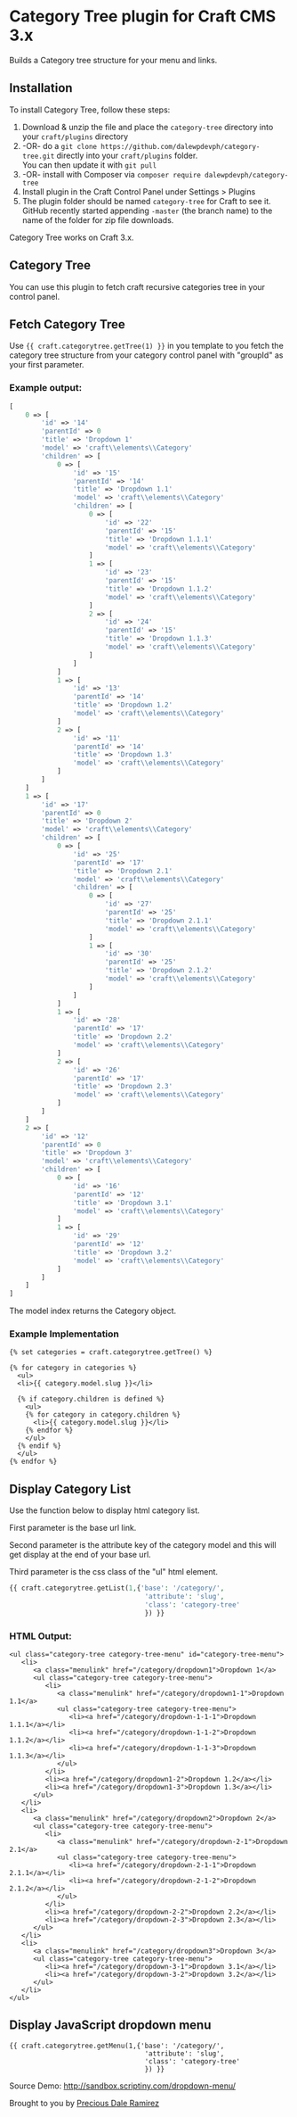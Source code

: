 # Category Tree plugin for Craft CMS 3.x

Builds a Category tree structure for your menu and links.


## Installation

To install Category Tree, follow these steps:

1. Download & unzip the file and place the `category-tree` directory into your `craft/plugins` directory
2.  -OR- do a `git clone https://github.com/dalewpdevph/category-tree.git` directly into your `craft/plugins` folder.  
You can then update it with `git pull`
3.  -OR- install with Composer via `composer require dalewpdevph/category-tree`
4. Install plugin in the Craft Control Panel under Settings > Plugins
5. The plugin folder should be named `category-tree` for Craft to see it.  GitHub recently started appending 
`-master` (the branch name) to the name of the folder for zip file downloads.

Category Tree works on Craft 3.x.

## Category Tree

You can use this plugin to fetch craft recursive categories tree in your control panel.

## Fetch Category Tree

Use ```{{ craft.categorytree.getTree(1) }}``` in you template to you fetch the category tree structure from your category control panel with "groupId" as your first parameter.

### Example output:
```php
[
    0 => [
        'id' => '14'
        'parentId' => 0
        'title' => 'Dropdown 1'
        'model' => 'craft\\elements\\Category'
        'children' => [
            0 => [
                'id' => '15'
                'parentId' => '14'
                'title' => 'Dropdown 1.1'
                'model' => 'craft\\elements\\Category'
                'children' => [
                    0 => [
                        'id' => '22'
                        'parentId' => '15'
                        'title' => 'Dropdown 1.1.1'
                        'model' => 'craft\\elements\\Category'
                    ]
                    1 => [
                        'id' => '23'
                        'parentId' => '15'
                        'title' => 'Dropdown 1.1.2'
                        'model' => 'craft\\elements\\Category'
                    ]
                    2 => [
                        'id' => '24'
                        'parentId' => '15'
                        'title' => 'Dropdown 1.1.3'
                        'model' => 'craft\\elements\\Category'
                    ]
                ]
            ]
            1 => [
                'id' => '13'
                'parentId' => '14'
                'title' => 'Dropdown 1.2'
                'model' => 'craft\\elements\\Category'
            ]
            2 => [
                'id' => '11'
                'parentId' => '14'
                'title' => 'Dropdown 1.3'
                'model' => 'craft\\elements\\Category'
            ]
        ]
    ]
    1 => [
        'id' => '17'
        'parentId' => 0
        'title' => 'Dropdown 2'
        'model' => 'craft\\elements\\Category'
        'children' => [
            0 => [
                'id' => '25'
                'parentId' => '17'
                'title' => 'Dropdown 2.1'
                'model' => 'craft\\elements\\Category'
                'children' => [
                    0 => [
                        'id' => '27'
                        'parentId' => '25'
                        'title' => 'Dropdown 2.1.1'
                        'model' => 'craft\\elements\\Category'
                    ]
                    1 => [
                        'id' => '30'
                        'parentId' => '25'
                        'title' => 'Dropdown 2.1.2'
                        'model' => 'craft\\elements\\Category'
                    ]
                ]
            ]
            1 => [
                'id' => '28'
                'parentId' => '17'
                'title' => 'Dropdown 2.2'
                'model' => 'craft\\elements\\Category'
            ]
            2 => [
                'id' => '26'
                'parentId' => '17'
                'title' => 'Dropdown 2.3'
                'model' => 'craft\\elements\\Category'
            ]
        ]
    ]
    2 => [
        'id' => '12'
        'parentId' => 0
        'title' => 'Dropdown 3'
        'model' => 'craft\\elements\\Category'
        'children' => [
            0 => [
                'id' => '16'
                'parentId' => '12'
                'title' => 'Dropdown 3.1'
                'model' => 'craft\\elements\\Category'
            ]
            1 => [
                'id' => '29'
                'parentId' => '12'
                'title' => 'Dropdown 3.2'
                'model' => 'craft\\elements\\Category'
            ]
        ]
    ]
]
```
The model index returns the Category object.

### Example Implementation  
```
{% set categories = craft.categorytree.getTree() %}

{% for category in categories %}
  <ul>
  <li>{{ category.model.slug }}</li>

  {% if category.children is defined %}
    <ul>
    {% for category in category.children %}
      <li>{{ category.model.slug }}</li>
    {% endfor %}
    </ul>
  {% endif %}
  </ul>
{% endfor %}
```


## Display Category List

Use the function below to display html category list.

First parameter is the base url link.

Second parameter is the attribute key of the category model and this will get display at the end of your base url.

Third parameter is the css class of the "ul" html element.

```php
{{ craft.categorytree.getList(1,{'base': '/category/',
                                  'attribute': 'slug',
                                  'class': 'category-tree'
                                  }) }}
```
### HTML Output:
```
<ul class="category-tree category-tree-menu" id="category-tree-menu">
   <li>
      <a class="menulink" href="/category/dropdown1">Dropdown 1</a>
      <ul class="category-tree category-tree-menu">
         <li>
            <a class="menulink" href="/category/dropdown1-1">Dropdown 1.1</a>
            <ul class="category-tree category-tree-menu">
               <li><a href="/category/dropdown-1-1-1">Dropdown 1.1.1</a></li>
               <li><a href="/category/dropdown-1-1-2">Dropdown 1.1.2</a></li>
               <li><a href="/category/dropdown-1-1-3">Dropdown 1.1.3</a></li>
            </ul>
         </li>
         <li><a href="/category/dropdown1-2">Dropdown 1.2</a></li>
         <li><a href="/category/dropdown1-3">Dropdown 1.3</a></li>
      </ul>
   </li>
   <li>
      <a class="menulink" href="/category/dropdown2">Dropdown 2</a>
      <ul class="category-tree category-tree-menu">
         <li>
            <a class="menulink" href="/category/dropdown-2-1">Dropdown 2.1</a>
            <ul class="category-tree category-tree-menu">
               <li><a href="/category/dropdown-2-1-1">Dropdown 2.1.1</a></li>
               <li><a href="/category/dropdown-2-1-2">Dropdown 2.1.2</a></li>
            </ul>
         </li>
         <li><a href="/category/dropdown-2-2">Dropdown 2.2</a></li>
         <li><a href="/category/dropdown-2-3">Dropdown 2.3</a></li>
      </ul>
   </li>
   <li>
      <a class="menulink" href="/category/dropdown3">Dropdown 3</a>
      <ul class="category-tree category-tree-menu">
         <li><a href="/category/dropdown-3-1">Dropdown 3.1</a></li>
         <li><a href="/category/dropdown-3-2">Dropdown 3.2</a></li>
      </ul>
   </li>
</ul>
```

## Display JavaScript dropdown menu

```
{{ craft.categorytree.getMenu(1,{'base': '/category/',
                                  'attribute': 'slug',
                                  'class': 'category-tree'
                                  }) }}
```
Source Demo: http://sandbox.scriptiny.com/dropdown-menu/
                                  
                                

Brought to you by [Precious Dale Ramirez](https://github.com/dalewpdevph)